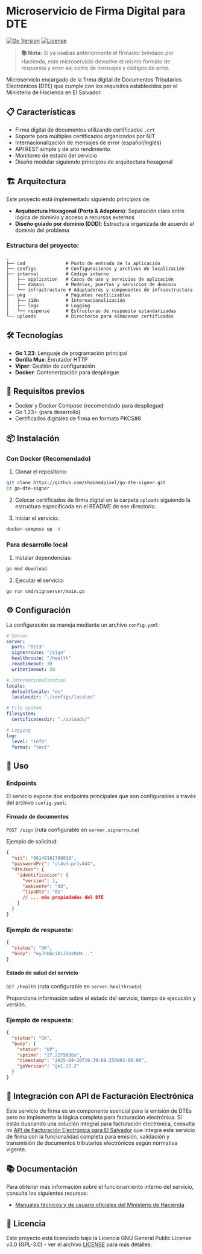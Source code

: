 # Microservicio de Firma Digital para DTE

[![Go Version](https://img.shields.io/badge/Go-1.23-blue.svg)](https://golang.org/)
[![License](https://img.shields.io/badge/License-GPL%20v3-green.svg)](LICENSE)

> **📚 Nota:** Si ya usabas anteriormente el firmador brindado por Hacienda, este microservicio devuelve el mismo formato de respuesta y error asi como de mensajes y códigos de error.

Microservicio encargado de la firma digital de Documentos Tributarios Electrónicos (DTE) que cumple con los requisitos establecidos por el Ministerio de Hacienda en El Salvador.

## 📋 Características

- Firma digital de documentos utilizando certificados `.crt`
- Soporte para múltiples certificados organizados por NIT
- Internacionalización de mensajes de error (español/inglés)
- API REST simple y de alto rendimiento
- Monitoreo de estado del servicio
- Diseño modular siguiendo principios de arquitectura hexagonal

## 🏗️ Arquitectura

Este proyecto está implementado siguiendo principios de:

- **Arquitectura Hexagonal (Ports & Adapters)**: Separación clara entre lógica de dominio y acceso a recursos externos
- **Diseño guiado por dominio (DDD)**: Estructura organizada de acuerdo al dominio del problema

### Estructura del proyecto:

```
.
├── cmd               # Punto de entrada de la aplicación
├── configs           # Configuraciones y archivos de localización
├── internal          # Código interno
│   ├── application   # Casos de uso y servicios de aplicación
│   ├── domain        # Modelos, puertos y servicios de dominio
│   └── infrastructure # Adaptadores y componentes de infraestructura
├── pkg               # Paquetes reutilizables
│   ├── i18n          # Internacionalización
│   ├── logs          # Logging
│   └── response      # Estructuras de respuesta estandarizadas
└── uploads           # Directorio para almacenar certificados
```

## 🛠️ Tecnologías

- **Go 1.23**: Lenguaje de programación principal
- **Gorilla Mux**: Enrutador HTTP
- **Viper**: Gestión de configuración
- **Docker**: Contenerización para despliegue

## 🔧 Requisitos previos

- Docker y Docker Compose (recomendado para despliegue)
- Go 1.23+ (para desarrollo)
- Certificados digitales de firma en formato PKCS#8

## 📦 Instalación

### Con Docker (Recomendado)

1. Clonar el repositorio:
```bash
git clone https://github.com/chainedpixel/go-dte-signer.git
cd go-dte-signer
```

2. Colocar certificados de firma digital en la carpeta `uploads` siguiendo la estructura especificada en el README de ese directorio.

3. Iniciar el servicio:
```bash
docker-compose up -d
```

### Para desarrollo local

1. Instalar dependencias:
```bash
go mod download
```

2. Ejecutar el servicio:
```bash
go run cmd/signserver/main.go
```

## ⚙️ Configuración

La configuración se maneja mediante un archivo `config.yaml`:

```yaml
# Server
server:
  port: "8113"
  signerroute: "/sign"
  healthroute: "/health"
  readtimeout: 30
  writetimeout: 30

# Internationalization
locale:
  defaultlocale: "es"
  localesdir: "./configs/locales"

# File system
filesystem:
  certificatesdir: "./uploads/"

# Logging
log:
  level: "info"
  format: "text"
```

## 🚀 Uso

### Endpoints

El servicio expone dos endpoints principales que son configurables a través del archivo `config.yaml`:

#### Firmado de documentos

`POST /sign` (ruta configurable en `server.signerroute`)

Ejemplo de solicitud:
```json
{
  "nit": "06140101780010",
  "passwordPri": "cl4v3-pr1v4d4",
  "dteJson": {
    "identificacion": {
      "version": 3,
      "ambiente": "00",
      "tipoDte": "01"
      // ... más propiedades del DTE
    }
  }
}
```

### Ejemplo de respuesta:
```json
{
  "status": "OK",
  "body": "eyJhbGciOiJSUzUxM..."
}
```

#### Estado de salud del servicio

`GET /health` (ruta configurable en `server.healthroute`)

Proporciona información sobre el estado del servicio, tiempo de ejecución y versión.

### Ejemplo de respuesta:
```json
{
  "status": "OK",
  "body": {
    "status": "UP",
    "uptime": "27.2275698s",
    "timestamp": "2025-04-20T19:39:09.256993-06:00",
    "goVersion": "go1.23.2"
  }
}
```


## 🔌 Integración con API de Facturación Electrónica

Este servicio de firma es un componente esencial para la emisión de DTEs pero no implementa la lógica completa para facturación electrónica. Si estás buscando una solución integral para facturación electrónica, consulta mi [API de Facturación Electrónica para El Salvador](https://github.com/chainedpixel/api-facturacion-sv) que integra este servicio de firma con la funcionalidad completa para emisión, validación y transmisión de documentos tributarios electrónicos según normativa vigente.

## 📚 Documentación

Para obtener más información sobre el funcionamiento interno del servicio, consulta los siguientes recursos:

- [Manuales técnicos y de usuario oficiales del Ministerio de Hacienda](https://factura.gob.sv/informacion-tecnica-y-funcional/)

## 📝 Licencia

Este proyecto está licenciado bajo la Licencia GNU General Public License v3.0 (GPL-3.0) - ver el archivo [LICENSE](LICENSE) para más detalles.
